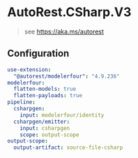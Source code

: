 # AutoRest.CSharp.V3
> see https://aka.ms/autorest

## Configuration
```yaml
use-extension:
  "@autorest/modelerfour": "4.9.236"
modelerfour:
  flatten-models: true
  flatten-payloads: true
pipeline:
  csharpgen:
    input: modelerfour/identity
  csharpgen/emitter:
    input: csharpgen
    scope: output-scope
output-scope:
  output-artifact: source-file-csharp
```
